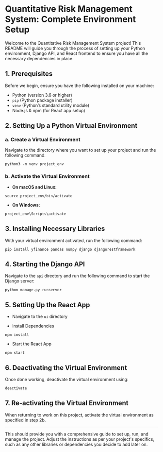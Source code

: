 
# Quantitative Risk Management System: Complete Environment Setup

Welcome to the Quantitative Risk Management System project! This README will guide you through the process of setting up your Python environment, Django API, and React frontend to ensure you have all the necessary dependencies in place.

## **1. Prerequisites**

Before we begin, ensure you have the following installed on your machine:

- Python (version 3.6 or higher)
- `pip` (Python package installer)
- `venv` (Python’s standard utility module)
- Node.js & npm (for React app setup)

## **2. Setting Up a Python Virtual Environment**

### a. Create a Virtual Environment

Navigate to the directory where you want to set up your project and run the following command:

`python3 -m venv project_env`

### b. Activate the Virtual Environment

- **On macOS and Linux:**

`source project_env/bin/activate`

- **On Windows:**

`project_env\Scripts\activate`

## **3. Installing Necessary Libraries**

With your virtual environment activated, run the following command:

`pip install yfinance pandas numpy django djangorestframework`

## **4. Starting the Django API**

Navigate to the `api` directory and run the following command to start the Django server:

`python manage.py runserver`

## **5. Setting Up the React App**

- Navigate to the `ui` directory

- Install Dependencies

`npm install`

- Start the React App

`npm start`

## **6. Deactivating the Virtual Environment**

Once done working, deactivate the virtual environment using:

`deactivate`

## **7. Re-activating the Virtual Environment**

When returning to work on this project, activate the virtual environment as specified in step 2b.

----------

This should provide you with a comprehensive guide to set up, run, and manage the project. Adjust the instructions as per your project's specifics, such as any other libraries or dependencies you decide to add later on.
